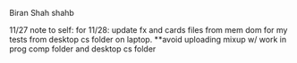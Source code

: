 Biran Shah shahb


11/27 note to self: for 11/28: update fx and cards files from mem dom for my tests from desktop cs folder on laptop.
**avoid uploading mixup w/ work in prog comp folder and desktop cs folder
